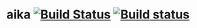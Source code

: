 # aika [![Build Status](https://travis-ci.org/igagis/aika.svg)](https://travis-ci.org/igagis/aika) [![Build status](https://ci.appveyor.com/api/projects/status/ucivbts27wr8tkdo/branch/master?svg=true)](https://ci.appveyor.com/project/igagis/aika/branch/master)


